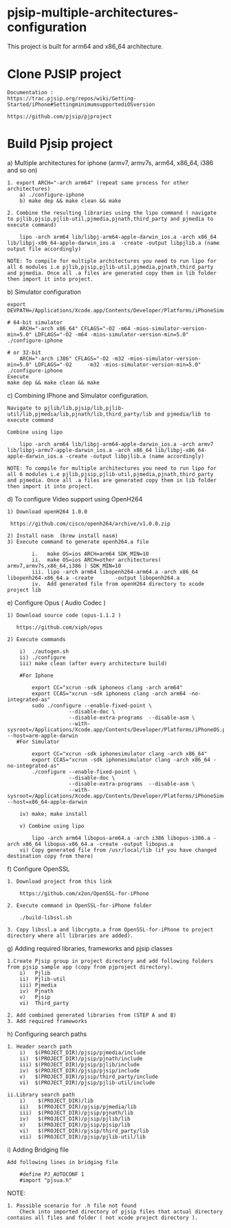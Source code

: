 # pjsip-multiple-architectures-configuration
This project is built for arm64 and x86_64 architecture.

# Clone PJSIP project
    Documentation : 
    https://trac.pjsip.org/repos/wiki/Getting-Started/iPhone#SettingminimumsupportediOSversion

    https://github.com/pjsip/pjproject

# Build Pjsip project

a) Multiple architectures for iphone (armv7, armv7s, arm64, x86_64, i386 and so on)
    
    1. export ARCH="-arch arm64" (repeat same process for other architectures)
        a) ./configure-iphone  
        b) make dep && make clean && make
        
    2. Combine the resulting libraries using the lipo command ( navigate to pjlib,pjsip,pjlib-util,pjmedia,pjnath,third_party and pjmedia to execute command)
    
        lipo -arch arm64 lib/libpj-arm64-apple-darwin_ios.a -arch x86_64 lib/libpj-x86_64-apple-darwin_ios.a  -create -output libpjlib.a (name output file accordingly)
        
    NOTE: To compile for multiple architectures you need to run lipo for all 6 modules i.e pjlib,pjsip,pjlib-util,pjmedia,pjnath,third_party and pjmedia. Once all .a files are generated copy them in lib folder then import it into project.

b) Simulator configuration

    export DEVPATH=/Applications/Xcode.app/Contents/Developer/Platforms/iPhoneSimulator.platform/Developer

    # 64-bit simulator
        ARCH="-arch x86_64" CFLAGS="-O2 -m64 -mios-simulator-version-min=5.0" LDFLAGS="-O2 -m64 -mios-simulator-version-min=5.0" ./configure-iphone
        
    # or 32-bit
        ARCH="-arch i386" CFLAGS="-O2 -m32 -mios-simulator-version-min=5.0" LDFLAGS="-O2     -m32 -mios-simulator-version-min=5.0" ./configure-iphone 
    Execute 
    make dep && make clean && make
    
c) Combining IPhone and Simulator configuration.
         
    Navigate to pjlib/lib,pjsip/lib,pjlib-util/lib,pjmedia/lib,pjnath/lib,third_party/lib and pjmedia/lib to execute command

    Combine using lipo

        lipo -arch arm64 lib/libpj-arm64-apple-darwin_ios.a -arch armv7 lib/libpj-armv7-apple-darwin_ios.a -arch x86_64 lib/libpj-x86_64-apple-darwin_ios.a -create -output libpjlib.a (name accordingly)
   
    NOTE: To compile for multiple architectures you need to run lipo for all 6 modules i.e pjlib,pjsip,pjlib-util,pjmedia,pjnath,third_party and pjmedia. Once all .a files are generated copy them in lib folder then import it into project.

d) To configure Video support using OpenH264
    
    1) Download openH264 1.0.0
     
     https://github.com/cisco/openh264/archive/v1.0.0.zip

    2) Install nasm  (brew install nasm)
    3) Execute command to generate openh264.a file
           
            i.   make OS=ios ARCH=arm64 SDK_MIN=10
            ii.  make OS=ios ARCH=other architectures( armv7,armv7s,x86_64,i386 ) SDK_MIN=10
            iii. lipo -arch arm64 libopenh264-arm64.a -arch x86_64 libopenh264-x86_64.a -create       -output libopenh264.a
            iv.  Add generated file from openH264 directory to xcode project lib

e) Configure Opus ( Audio Codec )
    
    1) Download source code (opus-1.1.2 ) 
       
       https://github.com/xiph/opus
    
    2) Execute commands
        
        i)  ./autogen.sh
        ii) ./configure
        iii) make clean (after every architecture build)
        
        #For Iphone
           
            export CC="xcrun -sdk iphoneos clang -arch arm64"
            export CCAS="xcrun -sdk iphoneos clang -arch arm64 -no-integrated-as"
            sudo ./configure --enable-fixed-point \
                        --disable-doc \
                        --disable-extra-programs  --disable-asm \
                        --with-sysroot=/Applications/Xcode.app/Contents/Developer/Platforms/iPhoneOS.platform/Developer/SDKs/iPhoneOS14.5.sdk --host=arm-apple-darwin
       #For Simulator
            
            export CC="xcrun -sdk iphonesimulator clang -arch x86_64"
            export CCAS="xcrun -sdk iphonesimulator clang -arch x86_64 -no-integrated-as"
            ./configure --enable-fixed-point \
                        --disable-doc \
                        --disable-extra-programs  --disable-asm \
                        --with-sysroot=/Applications/Xcode.app/Contents/Developer/Platforms/iPhoneSimulator.platform/Developer/SDKs/iPhoneSimulator14.5.sdk --host=x86_64-apple-darwin

        iv) make; make install
        
        v) Combine using lipo
        
            lipo -arch arm64 libopus-arm64.a -arch i386 libopus-i386.a -arch x86_64 libopus-x86_64.a -create -output libopus.a
        vi) Copy generated file from /usr/local/lib (if you have changed destination copy from there)

f)  Configure OpenSSL

    1. Download project from this link 
    
        https://github.com/x2on/OpenSSL-for-iPhone
    
    2. Execute command in OpenSSL-for-iPhone folder
    
        ./build-libssl.sh 

    3. Copy libssl.a and libcrypto.a from OpenSSL-for-iPhone to project directory where all libraries are added).

g) Adding required libraries, frameworks and pjsip classes

    1.Create Pjsip group in project directory and add following folders from pjsip sample app (copy from pjproject directory).
        i)   Pjlib
        ii)  Pjlib-util
        iii) Pjmedia
        iv)  Pjnath
        v)   Pjsip
        vi)  Third_party
        
    2. Add combined generated libraries from (STEP A and B)
    3. Add required frameworks

h) Configuring search paths

    1. Header search path
        i)   $(PROJECT_DIR)/pjsip/pjmedia/include
        ii)  $(PROJECT_DIR)/pjsip/pjnath/include
        iii) $(PROJECT_DIR)/pjsip/pjlib/include
        iv)  $(PROJECT_DIR)/pjsip/pjsip/include
        v)   $(PROJECT_DIR)/pjsip/third_party/include
        vi)  $(PROJECT_DIR)/pjsip/pjlib-util/include

    ii.Library search path 
        i)    $(PROJECT_DIR)/lib
        ii)   $(PROJECT_DIR)/pjsip/pjmedia/lib
        iii)  $(PROJECT_DIR)/pjsip/pjnath/lib
        iv)   $(PROJECT_DIR)/pjsip/pjlib/lib
        v)    $(PROJECT_DIR)/pjsip/pjsip/lib
        vi)   $(PROJECT_DIR)/pjsip/third_party/lib
        vii)  $(PROJECT_DIR)/pjsip/pjlib-util/lib

i) Adding Bridging file

    Add following lines in bridging file

        #define PJ_AUTOCONF 1
        #import "pjsua.h"


NOTE: 

    1. Possible scenario for .h file not found
        Check into imported directory of pjsip files that actual directory contains all files and folder ( not xcode project directory ).

